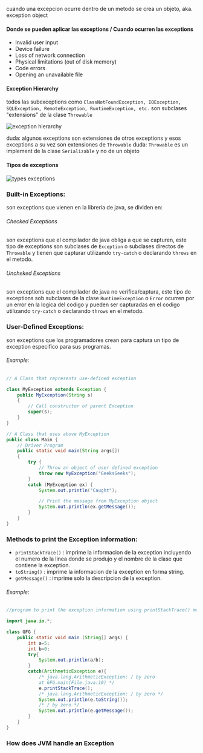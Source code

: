 cuando una excepcion ocurre dentro de un metodo se crea un objeto, aka. exception object

#### Donde se pueden aplicar las exceptions / Cuando ocurren las exceptions
- Invalid user input
- Device failure
- Loss of network connection
- Physical limitations (out of disk memory)
- Code errors
- Opening an unavailable file

#### Exception Hierarchy

todos las subexceptions como `ClassNotFoundException, IOException, SQLException, RemoteException, RuntimeException, etc.` son subclases "extensions" de la clase `Throwable` 

![exception hierarchy](https://media.geeksforgeeks.org/wp-content/uploads/Exception-in-java1.png)


duda: algunos exceptions son extensiones de otros exceptions y esos exceptions a su vez son extensiones de `Throwable` 
duda: `Throwable` es un implement de la clase `Serializable` y no de un objeto

#### Tipos de exceptions

![types exceptions](https://media.geeksforgeeks.org/wp-content/uploads/20220120111809/Group21-660x330.jpg)

### Built-in Exceptions:
son exceptions que vienen en la libreria de java, se dividen en:

###### Checked Exceptions
son exceptions que el compilador de java obliga a que se capturen, este tipo de exceptions son subclases de `Exception` o subclases directos de `Throwable` y tienen que capturar utilizando `try-catch` o declarando `throws` en el metodo.

###### Uncheked Exceptions
son exceptions que el compilador de java no verifica/captura, este tipo de exceptions sob subclases de la clase `RuntimeException` o `Error` ocurren por un error en la logica del codigo y pueden ser capturadas en el codigo utilizando `try-catch` o declarando `throws` en el metodo.

### User-Defined Exceptions:
son exceptions que los programadores crean para captura un tipo de exception especifico para sus programas.

###### *Example:*
~~~java
// A Class that represents use-defined exception

class MyException extends Exception {
	public MyException(String s)
	{
		// Call constructor of parent Exception
		super(s);
	}
}

// A Class that uses above MyException
public class Main {
	// Driver Program
	public static void main(String args[])
	{
		try {
			// Throw an object of user defined exception
			throw new MyException("GeeksGeeks");
		}
		catch (MyException ex) {
			System.out.println("Caught");

			// Print the message from MyException object
			System.out.println(ex.getMessage());
		}
	}
}
~~~



### Methods to print the Exception information:
- `printStackTrace()` : imprime la informacion de la exception incluyendo el numero de la linea donde se produjo y el nombre de la clase que contiene la exception.
- `toString()` : imprime la informacion de la exception en forma string.
- `getMessage()` : imprime solo la descripcion de la exception.

###### *Example:*

~~~java
//program to print the exception information using printStackTrace() method

import java.io.*;

class GFG {
	public static void main (String[] args) {
		int a=5;
		int b=0;
		try{
			System.out.println(a/b);
		}
		catch(ArithmeticException e){
			/* java.lang.ArithmeticException: / by zero
			at GFG.main(File.java:10) */
			e.printStackTrace();
			/* java.lang.ArithmeticException: / by zero */
			System.out.println(e.toString());
			/* / by zero */
			System.out.println(e.getMessage());
		}
	}
}

~~~



### How does JVM handle an Exception

